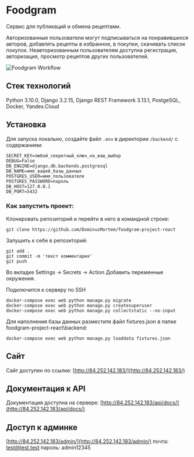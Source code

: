 # Foodgram
Cервис для публикаций и обмена рецептами.

Авторизованные пользователи могут подписываться на понравившихся авторов, добавлять рецепты в избранное, в покупки, скачивать список покупок. Неавторизованным пользователям доступна регистрация, авторизация, просмотр рецептов других пользователей.

![Foodgram Workflow](https://github.com/DominusMortem/foodgram-project-react/actions/workflows/foodgram_workflow.yaml/badge.svg)

## Стек технологий
Python 3.10.0, Django 3.2.15, Django REST Framework 3.13.1, PostgeSQL, Docker, Yandex.Cloud

## Установка
Для запуска локально, создайте файл `.env` в директории `/backend/` с содержанием:
```
SECRET_KEY=любой_секретный_ключ_на_ваш_выбор
DEBUG=False
DB_ENGINE=django.db.backends.postgresql
DB_NAME=имя_вашей_базы_данных
POSTGRES_USER=имя_пользователя
POSTGRES_PASSWORD=пароль
DB_HOST=127.0.0.1
DB_PORT=5432 
```

### Как запустить проект:

Клонировать репозиторий и перейти в него в командной строке:
```
git clone https://github.com/DominusMortem/foodgram-project-react
```
Запушить к себе в репозиторий:

```
git add .
git commit -m 'текст комментария'
git push
```
Во вкладке Settings -> Secrets -> Action
Добавить переменные окружения.

Подключится к серверу по SSH
```
docker-compose exec web python manage.py migrate
docker-compose exec web python manage.py createsuperuser
docker-compose exec web python manage.py collectstatic --no-input
```
Для наполнения базы данных разместите файл fixtures.json в папке foodgram-project-react\backend:
```
docker-compose exec web python manage.py loaddata fixtures.json
```

## Сайт
Сайт доступен по ссылке:
[http://84.252.142.183/](http://84.252.142.183/)

## Документация к API
Документация доступна на сервере:
[http://84.252.142.183/api/docs/](http://84.252.142.183/api/docs/)

## Доступ к админке

[http://84.252.142.183/admin/](http://84.252.142.183/admin/)
почта: test@test.test
пароль: admin12345

